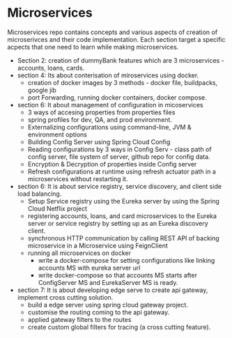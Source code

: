 # Microservices

Microservices repo contains concepts and various aspects of creation of microserivces and their code implementation. Each section target a specific acpects that one need to learn
while making microservices.

- Section 2: creation of dummyBank features which are 3 microservices - accounts, loans, cards.
- section 4: Its about conterisation of miroservices using docker.
  - creation of docker images by 3 methods - docker file, buildpacks, google jib
  - port Forwarding, running docker containers, docker compose.
- section 6: It about management of configuration in micoservices
  - 3 ways of accesing properties from properties files
  - spring profiles for dev, QA, and prod environment.
  - Externalizing configurations using command-line, JVM & environment options
  - Building Config Server using Spring Cloud Config
  - Reading configurations by 3 ways in Config Serv - class path of config server, file system of server, github repo for config data.
  - Encryption & Decryption of properties inside Config server
  - Refresh configurations at runtime using refresh actuator path in a microservices without restarting it.
- section 6: It is about service registry, service discovery, and client side load balancing.
  - Setup Service registry using the Eureka server by using the Spring Cloud Netflix project
  - registering accounts, loans, and card microservices to the Eureka server or service registry by setting up as an Eureka discovery client. 
  - synchronous HTTP communication by calling REST API of backing microservice in a Microservice using FeignClient
  - running all microservices on docker
    -  write a docker-compose for setting configurations like linking accounts MS with eureka server url
    -  write docker-compose so that accounts MS starts after ConfigServer MS and EurekaServer MS is ready.
- section 7: It is about developing edge serve to create api gateway, implement cross cutting solution.
  - build a edge server using spring cloud gateway project.
  - customise the routing coming to the api gateway.
  - applied gateway filters to the routes
  - create custom global filters for tracing (a cross cutting feature).
